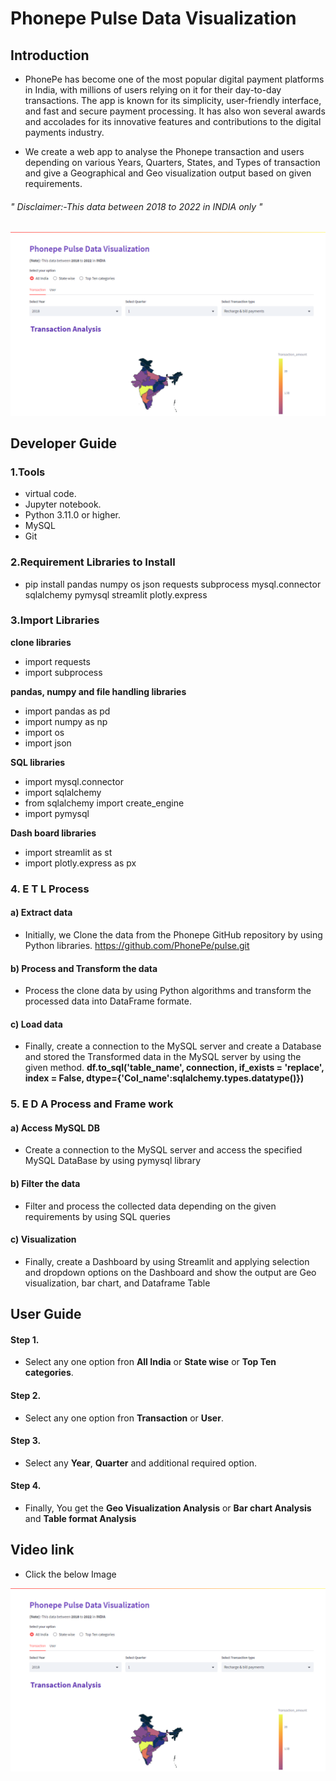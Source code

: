 # Phonepe Pulse Data Visualization

## Introduction 

* PhonePe has become one of the most popular digital payment platforms in India, with millions of users relying on it for their day-to-day transactions. The app is known for its simplicity, user-friendly interface, and fast and secure payment processing. It has also won several awards and accolades for its innovative features and contributions to the digital payments industry.

* We create a web app to analyse the Phonepe transaction and users depending on various Years, Quarters, States, and Types of transaction and give a Geographical and Geo visualization output based on given requirements.

###### " Disclaimer:-This data between 2018 to 2022 in INDIA only "

![Intro GUI](https://github.com/Gopinathalpha7/Phonepe_Pulse_Data_Visualization/blob/a844079f9342b6f47d2c3ea0ce0382d83b6e458b/Intro%20GUI.png)

## Developer Guide 

### 1.Tools

* virtual code.
* Jupyter notebook.
* Python 3.11.0 or higher.
* MySQL
* Git

### 2.Requirement Libraries to Install

* pip install pandas numpy os json requests subprocess mysql.connector sqlalchemy pymysql streamlit plotly.express

### 3.Import Libraries

**clone libraries**
* import requests
* import subprocess

**pandas, numpy and file handling libraries**
* import pandas as pd
* import numpy as np
* import os
* import json

**SQL libraries**
* import mysql.connector
* import sqlalchemy
* from sqlalchemy import create_engine
* import pymysql

**Dash board libraries**
* import streamlit as st
* import plotly.express as px

### 4. E T L Process

#### a) Extract data

* Initially, we Clone the data from the Phonepe GitHub repository by using Python libraries. https://github.com/PhonePe/pulse.git

#### b) Process and Transform the data

* Process the clone data by using Python algorithms and transform the processed data into DataFrame formate.

#### c) Load  data 

* Finally, create a connection to the MySQL server and create a Database and stored the Transformed data in the MySQL server by using the given method. **df.to_sql('table_name', connection, if_exists = 'replace', index = False, dtype={'Col_name':sqlalchemy.types.datatype()})**

### 5. E D A Process and Frame work

#### a) Access MySQL DB 

* Create a connection to the MySQL server and access the specified MySQL DataBase by using pymysql library 

#### b) Filter the data

* Filter and process the collected data depending on the given requirements by using SQL queries

#### c) Visualization 

* Finally, create a Dashboard by using Streamlit and applying selection and dropdown options on the Dashboard and show the output are Geo visualization, bar chart, and Dataframe Table


## User Guide

#### Step 1.

* Select any one option fron **All India** or **State wise** or **Top Ten categories**.

#### Step 2.

* Select any one option fron **Transaction** or **User**.

#### Step 3.
* Select any **Year**, **Quarter** and additional required option.

#### Step 4.

* Finally, You get the **Geo Visualization Analysis** or **Bar chart Analysis** and **Table format Analysis**


## Video link

* Click the below Image

[![Intro GUI](https://github.com/Gopinathalpha7/Phonepe_Pulse_Data_Visualization/blob/b3da3d474f9146ce257be358ae225bafe0f296ac/Intro%20GUI.png)](https://www.linkedin.com/posts/gopinath-56a02b169_guvi-iitm-zenclass-activity-7061077773880086528-U2-M?utm_source=share&utm_medium=member_desktop)


